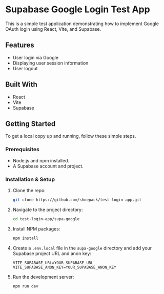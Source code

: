 # Supabase Google Login Test App

This is a simple test application demonstrating how to implement Google OAuth login using React, Vite, and Supabase.

## Features

- User login via Google
- Displaying user session information
- User logout

## Built With

- React
- Vite
- Supabase

## Getting Started

To get a local copy up and running, follow these simple steps.

### Prerequisites

- Node.js and npm installed.
- A Supabase account and project.

### Installation & Setup

1.  Clone the repo:
    ```sh
    git clone https://github.com/shoepack/test-login-app.git
    ```
2.  Navigate to the project directory:
    ```sh
    cd test-login-app/supa-google
    ```
3.  Install NPM packages:
    ```sh
    npm install
    ```
4.  Create a `.env.local` file in the `supa-google` directory and add your Supabase project URL and anon key:
    ```
    VITE_SUPABASE_URL=YOUR_SUPABASE_URL
    VITE_SUPABASE_ANON_KEY=YOUR_SUPABASE_ANON_KEY
    ```
5.  Run the development server:
    ```sh
    npm run dev
    ```
